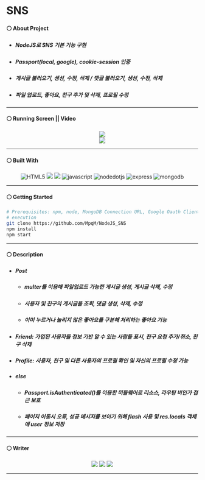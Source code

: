 # SNS
#### ⚪ About Project
* ##### NodeJS로 SNS 기본 기능 구현
* ##### Passport(local, google), cookie-session 인증
* ##### 게시글 불러오기, 생성, 수정, 삭제 / 댓글 불러오기, 생성, 수정, 삭제
* ##### 파일 업로드, 좋아요, 친구 추가 및 삭제, 프로필 수정

- - -

#### ⚪ Running Screen || Video
<p align ="center">
  <a href="https://www.youtube.com/watch?v=-PwSEkOKk4E"><img src ="https://img.shields.io/badge/youtube-FF0000.svg?&style=for-the-badge&logo=youtube&logoColor=white"/></a>
  </br>
  <img src="https://github.com/MpqM/NodeJS_SNS/assets/79093184/f6eb123c-2485-409c-9d8c-6decdce00eb1">
</p>

- - -

#### ⚪ Built With
<p align ="center">
  <img alt="HTML5" src ="https://img.shields.io/badge/HTML5-E34F26.svg?&style=for-the-badge&logo=HTML5&logoColor=white"/> <img altt="CSS3"src="https://img.shields.io/badge/CSS-1572B6?style=for-the-badge&logo=CSS3&logoColor=white"> <img src ="https://img.shields.io/badge/ejs-B4CA65.svg?&style=for-the-badge&logo=ejs&logoColor=white"/> <img alt="javascript" src ="https://img.shields.io/badge/javascript-F7DF1E.svg?&style=for-the-badge&logo=javascript&logoColor=white"/> <img alt="nodedotjs" src ="https://img.shields.io/badge/nodejs-339933.svg?&style=for-the-badge&logo=nodedotjs&logoColor=white"/> <img alt="express" src ="https://img.shields.io/badge/express-339933.svg?&style=for-the-badge&logo=express&logoColor=white"/> <img alt="mongodb" src ="https://img.shields.io/badge/mongodb-339933.svg?&style=for-the-badge&logo=mongodb&logoColor=white"/>
</p>

- - -

#### ⚪ Getting Started
```bash
# Prerequisites: npm, node, MongoDB Connection URL, Google Oauth Client
# execution
git clone https://github.com/MpqM/NodeJS_SNS
npm install
npm start
```

- - -

#### ⚪ Description
* ##### Post
    * ##### multer를 이용해 파일업로드 가능한 게시글 생성, 게시글 삭제, 수정
    * ##### 사용자 및 친구의 게시글을 조회, 댓글 생성, 삭제, 수정
    * ##### 이미 누르거나 눌리지 않은 좋아요를 구분해 처리하는 좋아요 기능
* ##### Friend: 가입된 사용자들 정보 기반 알 수 있는 사람들 표시, 친구 요청 추가/취소, 친구 삭제
* ##### Profile: 사용자, 친구 및 다른 사용자의 프로필 확인 및 자신의 프로필 수정 가능
* ##### else
  * ##### Passport.isAuthenticated()를 이용한 미들웨어로 리소스, 라우팅 비인가 접근 보호
  * ##### 페이지 이동시 오류, 성공 메시지를 보이기 위해 flash 사용 및 res.locals 객체에 user 정보 저장

- - -

#### ⚪ Writer
<p align ="center">
  <img src ="https://img.shields.io/badge/gmail-EA4335.svg?&style=for-the-badge&logo=gmail&logoColor=white"/></a> <a href = "https://github.com/MpqM"><img src ="https://img.shields.io/badge/GitHub-181717.svg?&style=for-the-badge&logo=GitHub&logoColor=white"/></a> <a href = "https://MpqM.tistory.com/"> <img src ="https://img.shields.io/badge/tistory-000000.svg?&style=for-the-badge&logo=Tistory&logoColor=white"/></a>
</p>

- - -
